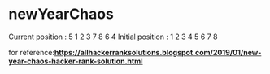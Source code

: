 # newYearChaos

Current position : 5 1 2 3 7 8 6 4
Initial position : 1 2 3 4 5 6 7 8

for reference:**https://allhackerranksolutions.blogspot.com/2019/01/new-year-chaos-hacker-rank-solution.html**
  
